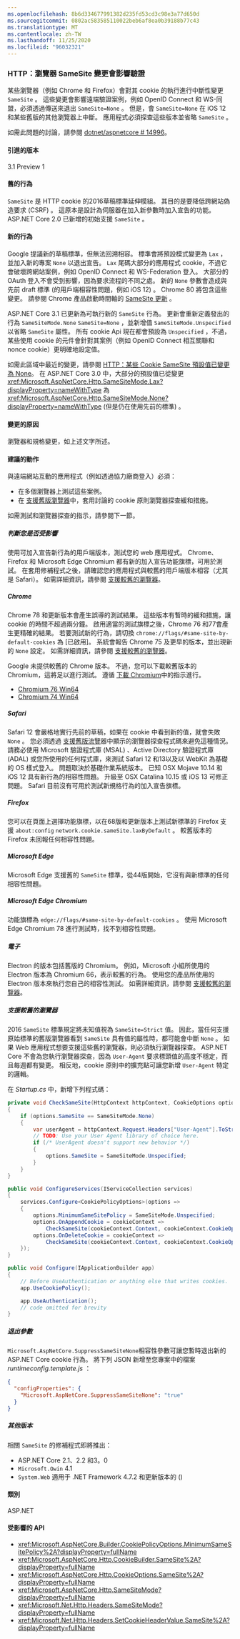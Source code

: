 ```yaml
---
ms.openlocfilehash: 8b6d334677991382d235fd53cd3c98e3a77d650d
ms.sourcegitcommit: 0802ac583585110022beb6af8ea0b39188b77c43
ms.translationtype: MT
ms.contentlocale: zh-TW
ms.lasthandoff: 11/25/2020
ms.locfileid: "96032321"
---
```

### <a name="http-browser-samesite-changes-impact-authentication"></a>HTTP：瀏覽器 SameSite 變更會影響驗證

某些瀏覽器（例如 Chrome 和 Firefox）會對其 cookie 的執行進行中斷性變更 `SameSite` 。 這些變更會影響遠端驗證案例，例如 OpenID Connect 和 WS-同盟，必須透過傳送來退出 `SameSite=None` 。 但是，會 `SameSite=None` 在 iOS 12 和某些舊版的其他瀏覽器上中斷。 應用程式必須探查這些版本並省略 `SameSite` 。

如需此問題的討論，請參閱 [dotnet/aspnetcore # 14996](https://github.com/dotnet/aspnetcore/issues/14996)。

#### <a name="version-introduced"></a>引進的版本

3.1 Preview 1

#### <a name="old-behavior"></a>舊的行為

`SameSite` 是 HTTP cookie 的2016草稿標準延伸模組。 其目的是要降低跨網站偽造要求 (CSRF) 。 這原本是設計為伺服器在加入新參數時加入宣告的功能。 ASP.NET Core 2.0 已新增的初始支援 `SameSite` 。

#### <a name="new-behavior"></a>新的行為

Google 提議新的草稿標準，但無法回溯相容。 標準會將預設模式變更為 `Lax` ，並加入新的專案 `None` 以退出宣告。 `Lax` 尾碼大部分的應用程式 cookie，不過它會破壞跨網站案例，例如 OpenID Connect 和 WS-Federation 登入。 大部分的 OAuth 登入不會受到影響，因為要求流程的不同之處。 新的 `None` 參數會造成與先前 draft 標準 (的用戶端相容性問題，例如 iOS 12) 。 Chrome 80 將包含這些變更。 請參閱 Chrome 產品啟動時間軸的 [SameSite 更新](https://www.chromium.org/updates/same-site) 。

ASP.NET Core 3.1 已更新為可執行新的 `SameSite` 行為。 更新會重新定義發出的行為 `SameSiteMode.None` `SameSite=None` ，並新增值 `SameSiteMode.Unspecified` 以省略 `SameSite` 屬性。 所有 cookie Api 現在都會預設為 `Unspecified` ，不過，某些使用 cookie 的元件會針對其案例（例如 OpenID Connect 相互關聯和 nonce cookie）更明確地設定值。

如需此區域中最近的變更，請參閱 [HTTP：某些 Cookie SameSite 預設值已變更為 None](../../../../docs/core/compatibility/2.2-3.0.md#http-some-cookie-samesite-defaults-changed-to-none)。 在 ASP.NET Core 3.0 中，大部分的預設值已從變更 <xref:Microsoft.AspNetCore.Http.SameSiteMode.Lax?displayProperty=nameWithType> 為 <xref:Microsoft.AspNetCore.Http.SameSiteMode.None?displayProperty=nameWithType> (但是仍在使用先前的標準) 。

#### <a name="reason-for-change"></a>變更的原因

瀏覽器和規格變更，如上述文字所述。

#### <a name="recommended-action"></a>建議的動作

與遠端網站互動的應用程式（例如透過協力廠商登入）必須：

* 在多個瀏覽器上測試這些案例。
* 在 [支援舊版瀏覽器](#support-older-browsers)中，套用討論的 cookie 原則瀏覽器探查緩和措施。

如需測試和瀏覽器探查的指示，請參閱下一節。

##### <a name="determine-if-youre-affected"></a>判斷您是否受影響

使用可加入宣告新行為的用戶端版本，測試您的 web 應用程式。 Chrome、Firefox 和 Microsoft Edge Chromium 都有新的加入宣告功能旗標，可用於測試。 在套用修補程式之後，請確認您的應用程式與較舊的用戶端版本相容（尤其是 Safari）。 如需詳細資訊，請參閱 [支援較舊的瀏覽器](#support-older-browsers)。

##### <a name="chrome"></a>Chrome

Chrome 78 和更新版本會產生誤導的測試結果。 這些版本有暫時的緩和措施，讓 cookie 的時間不超過兩分鐘。 啟用適當的測試旗標之後，Chrome 76 和77會產生更精確的結果。 若要測試新的行為，請切換 `chrome://flags/#same-site-by-default-cookies` 為 [已啟用]。 系統會報告 Chrome 75 及更早的版本，並出現新的 `None` 設定。 如需詳細資訊，請參閱 [支援較舊的瀏覽器](#support-older-browsers)。

Google 未提供較舊的 Chrome 版本。 不過，您可以下載較舊版本的 Chromium，這將足以進行測試。 遵循 [下載 Chromium](https://www.chromium.org/getting-involved/download-chromium)中的指示進行。

* [Chromium 76 Win64](https://commondatastorage.googleapis.com/chromium-browser-snapshots/index.html?prefix=Win_x64/664998/)
* [Chromium 74 Win64](https://commondatastorage.googleapis.com/chromium-browser-snapshots/index.html?prefix=Win_x64/638880/)

##### <a name="safari"></a>Safari

Safari 12 會嚴格地實行先前的草稿，如果在 cookie 中看到新的值，就會失敗 `None` 。 您必須透過 [支援舊版流覽](#support-older-browsers)器中顯示的瀏覽器探查程式碼來避免這種情況。 請務必使用 Microsoft 驗證程式庫 (MSAL) 、Active Directory 驗證程式庫 (ADAL) 或您所使用的任何程式庫，來測試 Safari 12 和13以及以 WebKit 為基礎的 OS 樣式登入。 問題取決於基礎作業系統版本。 已知 OSX Mojave 10.14 和 iOS 12 具有新行為的相容性問題。 升級至 OSX Catalina 10.15 或 iOS 13 可修正問題。 Safari 目前沒有可用於測試新規格行為的加入宣告旗標。

##### <a name="firefox"></a>Firefox

您可以在頁面上選擇功能旗標，以在68版和更新版本上測試新標準的 Firefox 支援 `about:config` `network.cookie.sameSite.laxByDefault` 。 較舊版本的 Firefox 未回報任何相容性問題。

##### <a name="microsoft-edge"></a>Microsoft Edge

Microsoft Edge 支援舊的 `SameSite` 標準，從44版開始，它沒有與新標準的任何相容性問題。

##### <a name="microsoft-edge-chromium"></a>Microsoft Edge Chromium

功能旗標為 `edge://flags/#same-site-by-default-cookies` 。 使用 Microsoft Edge Chromium 78 進行測試時，找不到相容性問題。

##### <a name="electron"></a>電子

Electron 的版本包括舊版的 Chromium。 例如，Microsoft 小組所使用的 Electron 版本為 Chromium 66，表示較舊的行為。 使用您的產品所使用的 Electron 版本來執行您自己的相容性測試。 如需詳細資訊，請參閱 [支援較舊的瀏覽器](#support-older-browsers)。

##### <a name="support-older-browsers"></a>支援較舊的瀏覽器

2016 `SameSite` 標準規定將未知值視為 `SameSite=Strict` 值。 因此，當任何支援原始標準的舊版瀏覽器看到 `SameSite` 具有值的屬性時，都可能會中斷 `None` 。 如果 Web 應用程式想要支援這些舊的瀏覽器，則必須執行瀏覽器探查。 ASP.NET Core 不會為您執行瀏覽器探查，因為 `User-Agent` 要求標頭值的高度不穩定，而且每週都有變更。 相反地，cookie 原則中的擴充點可讓您新增 `User-Agent` 特定的邏輯。

在 *Startup.cs* 中，新增下列程式碼：

```csharp
private void CheckSameSite(HttpContext httpContext, CookieOptions options)
{
    if (options.SameSite == SameSiteMode.None)
    {
        var userAgent = httpContext.Request.Headers["User-Agent"].ToString();
        // TODO: Use your User Agent library of choice here.
        if (/* UserAgent doesn't support new behavior */)
        {
            options.SameSite = SameSiteMode.Unspecified;
        }
    }
}

public void ConfigureServices(IServiceCollection services)
{
    services.Configure<CookiePolicyOptions>(options =>
    {
        options.MinimumSameSitePolicy = SameSiteMode.Unspecified;
        options.OnAppendCookie = cookieContext =>
            CheckSameSite(cookieContext.Context, cookieContext.CookieOptions);
        options.OnDeleteCookie = cookieContext =>
            CheckSameSite(cookieContext.Context, cookieContext.CookieOptions);
    });
}

public void Configure(IApplicationBuilder app)
{
    // Before UseAuthentication or anything else that writes cookies.
    app.UseCookiePolicy();

    app.UseAuthentication();
    // code omitted for brevity
}
```

##### <a name="opt-out-switches"></a>退出參數

`Microsoft.AspNetCore.SuppressSameSiteNone`相容性參數可讓您暫時退出新的 ASP.NET Core cookie 行為。 將下列 JSON 新增至您專案中的檔案 *runtimeconfig.template.js* ：

```json
{
  "configProperties": {
    "Microsoft.AspNetCore.SuppressSameSiteNone": "true"
  }
}
```

##### <a name="other-versions"></a>其他版本

相關 `SameSite` 的修補程式即將推出：

* ASP.NET Core 2.1、2.2 和3。0
* `Microsoft.Owin` 4.1
* `System.Web` 適用于 .NET Framework 4.7.2 和更新版本的 () 

#### <a name="category"></a>類別

ASP.NET

#### <a name="affected-apis"></a>受影響的 API

- <xref:Microsoft.AspNetCore.Builder.CookiePolicyOptions.MinimumSameSitePolicy%2A?displayProperty=fullName>
- <xref:Microsoft.AspNetCore.Http.CookieBuilder.SameSite%2A?displayProperty=fullName>
- <xref:Microsoft.AspNetCore.Http.CookieOptions.SameSite%2A?displayProperty=fullName>
- <xref:Microsoft.AspNetCore.Http.SameSiteMode?displayProperty=fullName>
- <xref:Microsoft.Net.Http.Headers.SameSiteMode?displayProperty=fullName>
- <xref:Microsoft.Net.Http.Headers.SetCookieHeaderValue.SameSite%2A?displayProperty=fullName>

<!--

#### Affected APIs

- `Overload:Microsoft.AspNetCore.Builder.CookiePolicyOptions.MinimumSameSitePolicy`
- `Overload:Microsoft.AspNetCore.Http.CookieBuilder.SameSite`
- `Overload:Microsoft.AspNetCore.Http.CookieOptions.SameSite`
- `T:Microsoft.AspNetCore.Http.SameSiteMode`
- `T:Microsoft.Net.Http.Headers.SameSiteMode`
- `Overload:Microsoft.Net.Http.Headers.SetCookieHeaderValue.SameSite`

-->
